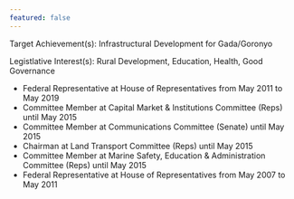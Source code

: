 ```yaml
---
featured: false
---
```

Target Achievement(s): Infrastructural Development for Gada/Goronyo

Legistlative Interest(s): Rural Development, Education, Health, Good Governance

* Federal Representative at House of Representatives from May 2011 to May 2019
* Committee Member at Capital Market & Institutions Committee (Reps) until May 2015
* Committee Member at Communications Committee (Senate) until May 2015
* Chairman at Land Transport Committee (Reps) until May 2015
* Committee Member at Marine Safety, Education & Administration Committee (Reps) until May 2015
* Federal Representative at House of Representatives from May 2007 to May 2011

